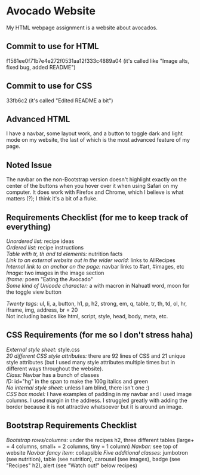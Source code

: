 # Avocado Website
My HTML webpage assignment is a website about avocados.

## Commit to use for HTML
f1581ee0f71b7e4e272f0531aa12f333c4889a04 (it's called like "Image alts, fixed bug, added README")

## Commit to use for CSS
33fb6c2 (it's called "Edited README a bit")

## Advanced HTML
I have a navbar, some layout work, and a button to toggle dark and light mode on my website, the last of which is the most advanced feature of my page.

## Noted Issue
The navbar on the non-Bootstrap version doesn't highlight exactly on the center of the buttons when you hover over it when using Safari on my computer. It does work with Firefox and Chrome, which I believe is what matters (?); I think it's a bit of a fluke.

## Requirements Checklist (for me to keep track of everything)<br/>
*Unordered list:* recipe ideas<br/>
*Ordered list:* recipe instructions<br/>
*Table with tr, th and td elements:* nutrition facts<br/>
*Link to an external website out in the wider world:* links to AllRecipes<br/>
*Internal link to an anchor on the page:* navbar links to #art, #images, etc<br/>
*Image:* two images in the image section<br/>
*iframe:* poem "Eating the Avocado"<br/>
*Some kind of Unicode character:* a with macron in Nahuatl word, moon for the toggle view button<br/>

*Twenty tags:* ul, li, a, button, h1, p, h2, strong, em, q, table, tr, th, td, ol, hr, iframe, img, address, br = 20<br/>
Not including basics like html, script, style, head, body, meta, etc.

## CSS Requirements (for me so I don't stress haha)<br/>
*External style sheet:* style.css<br/>
*20 different CSS style attributes:* there are 92 lines of CSS and 21 unique style attributes (but I used many style attributes multiple times but in different ways throughout the website).<br/>
*Class:* Navbar has a bunch of classes<br/>
*ID:* id="hg" in the span to make the 100g italics and green<br/>
*No internal style sheet:* unless I am blind, there isn't one :)<br/>
*CSS box model:* I have examples of padding in my navbar and I used image columns. I used margin in the address. I struggled greatly with adding the border because it is not attractive whatsoever but it is around an image.

## Bootstrap Requirements Checklist
*Bootstrap rows/columns:* under the recipes h2, three different tables (large+ = 4 columns, small+ = 2 columns, tiny = 1 column)
*Navbar:* see top of website
*Navbar fancy item:* collapsible
*Five additional classes:* jumbotron (see nutrition), table (see nutrition), carousel (see images), badge (see "Recipes" h2), alert (see "Watch out!" below recipes)